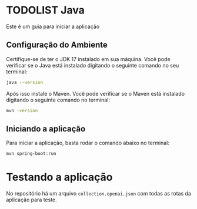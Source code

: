 # TODOLIST Java

Este é um guia para iniciar a aplicação

## Configuração do Ambiente

Certifique-se de ter o JDK 17 instalado em sua máquina. Você pode verificar se o Java está instalado digitando o seguinte comando no seu terminal:

```bash
java --version
```

Após isso instale o Maven. Você pode verificar se o Maven está instalado digitando o seguinte comando no terminal:

```bash
mvn -version
```

## Iniciando a aplicação

Para iniciar a aplicação, basta rodar o comando abaixo no terminal:

```bash
mvn spring-boot:run
```

# Testando a aplicação

No repositório há um arquivo `collection.openai.json` com todas as rotas da aplicação para teste.
